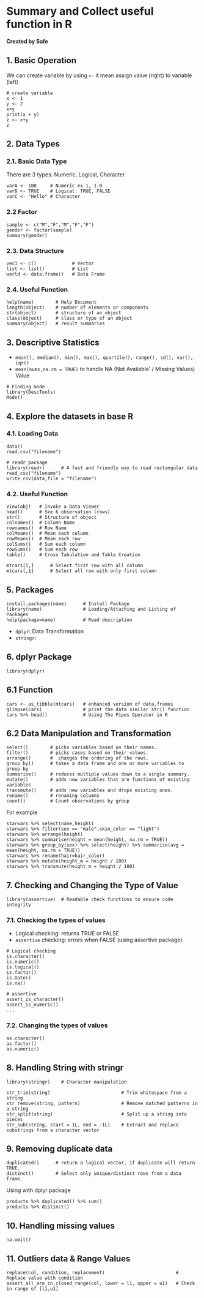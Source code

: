 # Summary and Collect useful function in R

**Created by Safe**

## 1. Basic Operation

We can create variable by using `<-` it mean assign value (right) to variable (left)

```
# create variable
x <- 1
y <- 2
x+y
print(x + y)
z <- x+y
z
```

## 2. Data Types

### 2.1. Basic Data Type

There are 3 types: Numeric, Logical, Character

```
varA <- 100     # Numeric ex 1, 1.0
varB <- TRUE    # Logical: TRUE, FALSE
varC <- "Hello" # Character
```

### 2.2 Factor

```
sample <- c("M","F","M","F","F")
gender <- factor(sample)
summary(gender)
```

### 2.3. Data Structure

```
vec1 <- c()             # Vector
list <- list()          # List
world <- data.frame()   # Data Frame
```

### 2.4. Useful Function

```
help(name)        # Help Document
length(object)    # number of elements or components
str(object)       # structure of an object
class(object)     # class or type of an object
summary(object)   # result summaries
```

## 3. Descriptive Statistics

- `mean(), median(), min(), max(), quartile(), range(), sd(), var(), iqr()`
- `mean(nums,na.rm = TRUE)` to handle NA (Not Available’ / Missing Values) Value

```
# Finding mode
library(DescTools)
Mode()
```

## 4. Explore the datasets in base R

### 4.1. Loading Data

```
data()
read.csv("filename")

# readr package
library(readr)      # A fast and friendly way to read rectangular data
read_csv("filename")
write_csv(data,file = "filename")
```

### 4.2. Useful Function

```
View(obj)   # Invoke a Data Viewer
head()      # See 6 observation (rows)
str()       # Structure of object
colnames()  # Column Name
rownames()  # Row Name
colMeans()  # Mean each column
rowMeans()  # Mean each row
colSums()   # Sum each column
rowSums()   # Sum each row
table()     # Cross Tabulation and Table Creation
```

```
mtcars[1,]      # Select first row with all column
mtcars[,1]      # Select all row with only first column
```

## 5. Packages

```
install.packages(name)      # Install Package
library(name)               # Loading/Attaching and Listing of Packages
help(package=name)          # Read description
```

- `dplyr`: Data Transformation
- `stringr`:

## 6. dplyr Package

```
library(dplyr)
```

## 6.1 Function

```
cars <- as_tibble(mtcars)   # enhanced version of data.frames
glimpse(cars)               # print the data similar str() function
cars %>% head()             # Using The Pipes Operator in R
```

## 6.2 Data Manipulation and Transformation

```
select()        # picks variables based on their names.
filter()        # picks cases based on their values.
arrange()       #  changes the ordering of the rows.
group_by()      # takes a data frame and one or more variables to group by
summarise()     # reduces multiple values down to a single summary.
mutate()        # adds new variables that are functions of existing variables
transmute()     # adds new variables and drops existing ones.
rename()        # renaming columns
count()         # Count observations by group
```

For example

```
starwars %>% select(name,height)
starwars %>% filter(sex == "male",skin_color == "light")
starwars %>% arrange(height)
starwars %>% summarise(height = mean(height, na.rm = TRUE))
starwars %>% group_by(sex) %>% select(height) %>% summarise(avg = mean(height, na.rm = TRUE))
starwars %>% rename(hair=hair_color)
starwars %>% mutate(height_m = height / 100)
starwars %>% transmute(height_m = height / 100)
```

## 7. Checking and Changing the Type of Value

```
library(assertive)  # Readable check functions to ensure code integrity
```

### 7.1. Checking the types of values

- Logical checking: returns TRUE or FALSE
- `assertive` checking: errors when FALSE (using assertive package)

```
# Logical checking
is.character()
is.numeric()
is.logical()
is.factor()
is.Date()
is.na()

# assertive
assert_is_character()
assert_is_numeric()
...
```

### 7.2. Changing the types of values

```
as.character()
as.factor()
as.numeric()
```

## 8. Handling String with stringr

```
library(stringr)    # Character manipulation

str_trim(string)                          # Trim whitespace from a string
str_remove(string, pattern)               # Remove matched patterns in a string
str_split(string)                         # Split up a string into pieces
str_sub(string, start = 1L, end = -1L)    # Extract and replace substrings from a character vector
```

## 9. Removing duplicate data

```
duplicated()      # return a logical vector, if duplicate will return TRUE.
distinct()        # Select only unique/distinct rows from a data frame.
```

Using with dplyr package

```
products %>% duplicated() %>% sum()
products %>% distinct()
```

## 10. Handling missing values

```
na.omit()
```

## 11. Outliers data & Range Values

```
replace(col, condition, replacement)                          # Replace value with condition
assert_all_are_in_closed_range(col, lower = l1, upper = u1)   # Check in range of [l1,u1]
```
